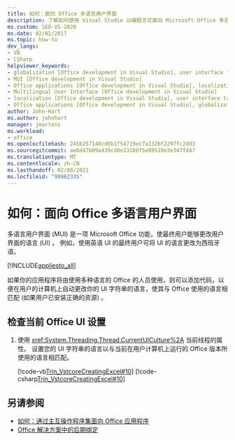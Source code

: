 ```yaml
---
title: 如何：面向 Office 多语言用户界面
description: 了解如何使用 Visual Studio 以编程方式面向 Microsoft Office 多语言用户界面。
ms.custom: SEO-VS-2020
ms.date: 02/02/2017
ms.topic: how-to
dev_langs:
- VB
- CSharp
helpviewer_keywords:
- globalization [Office development in Visual Studio], user interface targeting
- MUI [Office development in Visual Studio]
- Office applications [Office development in Visual Studio], localization
- Multilingual User Interface [Office development in Visual Studio]
- localization [Office development in Visual Studio], user interface targeting
- Office applications [Office development in Visual Studio], globalization
author: John-Hart
ms.author: johnhart
manager: jmartens
ms.workload:
- office
ms.openlocfilehash: 245b257140cd0b1f54719ec7a132bf2297fc2dd3
ms.sourcegitcommit: ae6d47b09a439cd0e13180f5e89510e3e347fd47
ms.translationtype: MT
ms.contentlocale: zh-CN
ms.lasthandoff: 02/08/2021
ms.locfileid: "99962335"
---
```

# <a name="how-to-target-the-office-multilingual-user-interface"></a>如何：面向 Office 多语言用户界面
  多语言用户界面 (MUI) 是一项 Microsoft Office 功能，使最终用户能够更改用户界面的语言 (UI) 。 例如，使用英语 UI 的最终用户可将 UI 的语言更改为西班牙语。

 [!INCLUDE[appliesto_all](../vsto/includes/appliesto-all-md.md)]

 如果你的应用程序将由使用多种语言的 Office 的人员使用，则可以添加代码，以便在用户的计算机上自动更改你的 UI 字符串的语言，使其与 Office 使用的语言相匹配 (如果用户已安装正确的资源) 。

## <a name="to-check-the-current-office-ui-setting"></a>检查当前 Office UI 设置

1. 使用 <xref:System.Threading.Thread.CurrentUICulture%2A> 当前线程的属性。 设置您的 UI 字符串的语言以与当前在用户计算机上运行的 Office 版本所使用的语言相匹配。

     [!code-vb[Trin_VstcoreCreatingExcel#10](../vsto/codesnippet/VisualBasic/Trin_VstcoreCreatingExcelVB/Sheet1.vb#10)]
     [!code-csharp[Trin_VstcoreCreatingExcel#10](../vsto/codesnippet/CSharp/Trin_VstcoreCreatingExcelCS/Sheet1.cs#10)]

## <a name="see-also"></a>另请参阅
- [如何：通过主互操作程序集面向 Office 应用程序](../vsto/how-to-target-office-applications-through-primary-interop-assemblies.md)
- [Office 解决方案中的后期绑定](../vsto/late-binding-in-office-solutions.md)

